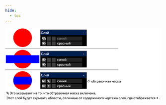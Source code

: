 ```yaml
---
hide:
  - toc
---
```


<!-- https://steamcommunity.com/sharedfiles/filedetails/?id=2954714874 -->

![clipping_mask](./image/clipping_mask.png)
